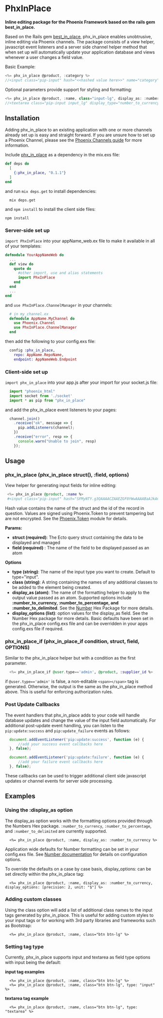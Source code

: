 # PhxInPlace

**Inline editing package for the Phoenix Framework based on the rails gem best_in_place.**

Based on the Rails gem [best_in_place](https://github.com/bernat/best_in_place), phx_in_place enables unobtrusive, inline editing via Phoenix channels. The package consists of a view helper, javascript event listeners and a server side channel helper method that when set up will automatically update your application database and views whenever a user changes a field value.

Basic Example:
```javascript
<%= phx_in_place @product, :category %>
//<input class="pip-input" hash="<<hashed value here>>" name="category" value="251.00" style="background: initial;">
```

Optional parameters provide support for styling and formatting:
```javascript
<%= phx_in_place @product, :name, class="input-lg", display_as: :number_to_currency, display_options: [precision: 2, unit: "$"], type: "textarea" %>
//<textarea class="pip-input input_lg" display_type="number_to_currency" hash="<<hashed value here>>" name="name" value="$ 251.00" style="background: initial;">
```

<!-- Full documentation for the package is available [here](link to come when ready). -->

<!-- A demo of the solution in action is available [here](add url where ready) -->


## Installation

Adding phx_in_place to an existing application with one or more channels already set up is easy and straight forward. If you are unsure how to set up a Phoenix Channel, please see the [Phoenix Channels guide](https://hexdocs.pm/phoenix/channels.html#content) for more information.

Include [phx_in_place](https://github.com/cjwadair/phx_in_place) as a dependency in the mix.exs file:

```elixir
def deps do
  [
    {:phx_in_place, "0.1.1"}
  ]
end
```

and run `mix deps.get` to install dependencies:

```
  mix deps.get
```

and `npm install` to install the client side files:

```
npm install
```

### Server-side set up

`import PhxInPlace` into your appName_web.ex file to make it available in all of your templates:

```elixir
defmodule YourAppNameWeb do
  ...
  def view do
    quote do
      #other import, use and alias statements
      import PhxInPlace
    end
  end
  ...
end
```

and `use PhxInPlace.ChannelManager` in your channels:

```elixir
  # in my_channel.ex
  defmodule AppName.MyChannel do
    use Phoenix.Channel
    use PhxInPlace.ChannelManager
  end
```

then add the following to your config.exs file:

```elixir
  config :phx_in_place,
    repo: AppName.RepoName,
    endpoint: AppNameWeb.Endpoint
```

### Client-side set up

`import phx_in_place` into your app.js after your import for your socket.js file:

```javascript
  import "phoenix_html"
  import socket from './socket'
  import * as pip from "phx_in_place"
```

and add the phx_in_place event listeners to your pages:

```javascript
  channel.join()
    .receive("ok", message => {
      pip.addListeners(channel);
    })
    .receive("error", resp => {
      console.warn("Unable to join", resp)
    });
```

## Usage

### phx_in_place (phx_in_place struct(), :field, options)

View helper for generating input fields for inline editing:

```elixir
 <%= phx_in_place @product, :name %>
 #<input class="pip-input" hash="SFMyNTY.g3QAAAACZAAEZGF0YWwAAAABaAJkACpFbGl4aXIuU2l0ZWxpbmVQaG9lbml4LlN1cHBsaWVycy5CY2xpc3RpbmdiAAAHTmpkAAZzaWduZWRuBgAvG0InYwE.aJPlnBRX1nuKx8Bdyo8P_UTpRYIyO24aQaYknQJ2Q50" name="name" value="251.00" style="background: initial;">
```

Hash value contains the name of the struct and the id of the record in question. Values are signed using Phoenix.Token to prevent tampering but are not encrypted. See the [Phoenix.Token](https://hexdocs.pm/phoenix/Phoenix.Token.html#content) module for details.

**Params:**

 - **struct (required)**: The Ecto query struct containing the data to be displayed and managed
 - **field (required)** : The name of the field to be displayed passed as an atom

**Options**

- **type (string)**: The name of the input type you want to create. Default to type="input".
- **class (string)**: A string containing the names of any additional classes to be added to the element being created.
- **display_as (atom)**: The name of the formatting helper to apply to the output value passed as an atom. Supported options include **:number_to_currency, :number_to_percentage, and :number_to_delimited**. See the [Number]() Hex Package for more details.
- **display_options (list)**: option values for the display_as field. See the Number Hex package for more details. Basic defaults have been set in the phx_in_place config.exs file and can be overridden in your apps config.exs file if required.


### phx_in_place_if (phx_in_place_if condition, struct, field, OPTIONS)

Similar to the phx_in_place helper but with a condition as the first parameter.

```elixir
  <%= phx_in_place_if @user.type=='admin', @product, :supplier_id %>
```

if `@user.type=='admin'` is false, a non-editable `<span></span>` tag is generated. Otherwise, the output is the same as the phx_in_place method above. This is useful for enforcing authorization rules.

### Post Update Callbacks

The event handlers that phx_in_place adds to your code will handle database updates and change the value of the input field automatically. For additional post-update event handling, you can listen to the `pip:update:success` and `pip:update_failure` events as follows:

```javascript
  document.addEventListener('pip:update:success', function (e) {
      //add your success event callbacks here
  }, false);

  document.addEventListener('pip:update:failure', function (e) {
      //add your failure event callbacks here
  }, false);
```

These callbacks can be used to trigger additional client side javascript updates or channel events for server side processing.

## Examples

### Using the :display_as option

The display_as option works with the formatting options provided through the Numbers Hex package. `:number_to_currency`, `:number_to_percentage`, and `:number_to_delimited` are currently supported.

```
  <%= phx_in_place @product, :name, display_as: :number_to_currency %>
```

Application wide defaults for Number formatting can be set in your config.exs file. See [Number documentation](https://hexdocs.pm/number/Number.html) for details on configuration options.

To override the defaults on a case by case basis, display_options: can be set directly within the phx_in_place tag:  

```
  <%= phx_in_place @product, :name, display_as: :number_to_currency, display_options: [precision: 2, unit: "$"] %>
```

### Adding custom classes

Using the class option will add a list of additional class names to the input tags generated by phx_in_place. This is useful for adding custom styles to your input tags or for working with 3rd party libraries and frameworks such as Bootstrap:

```
  <%= phx_in_place @product, :name, class="btn btn-lg" %>
```

### Setting tag type

Currently, phx_in_place supports input and textarea as field type options with input being the default:

**input tag examples**

```
  <%= phx_in_place @product, :name, class="btn btn-lg" %>
  <%= phx_in_place @product, :name, class="btn btn-lg", type: "input" %>
```

**textarea tag example**

```
  <%= phx_in_place @product, :name, class="btn btn-lg", type: "textarea" %>
```
